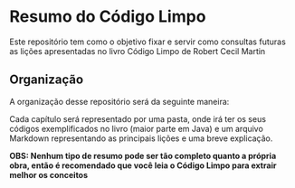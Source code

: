 # Resumo do Código Limpo
Este repositório tem como o objetivo fixar e servir como consultas futuras as lições apresentadas no livro Código Limpo de Robert Cecil Martin

## Organização
A organização desse repositório será da seguinte maneira:

Cada capítulo será representado por uma pasta, onde irá ter os seus códigos exemplificados no livro (maior parte em Java) e um arquivo Markdown representando as principais lições e uma breve explicação.

**OBS: Nenhum tipo de resumo pode ser tão completo quanto a própria obra, então é recomendado que você leia o Código Limpo para extrair melhor os conceitos**
